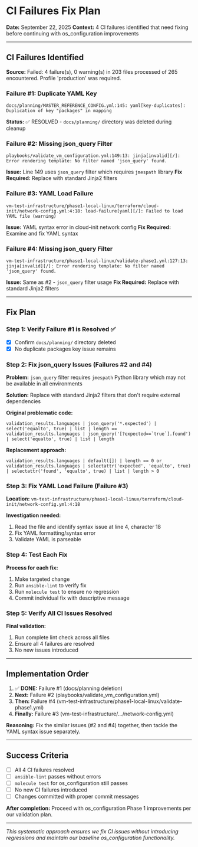 # CI Failures Fix Plan

**Date:** September 22, 2025
**Context:** 4 CI failures identified that need fixing before continuing with os_configuration improvements

---

## CI Failures Identified

**Source:** Failed: 4 failure(s), 0 warning(s) in 203 files processed of 265 encountered. Profile 'production' was required.

### Failure #1: Duplicate YAML Key
```
docs/planning/MASTER_REFERENCE_CONFIG.yml:145: yaml[key-duplicates]: Duplication of key "packages" in mapping
```
**Status:** ✅ RESOLVED - `docs/planning/` directory was deleted during cleanup

### Failure #2: Missing json_query Filter
```
playbooks/validate_vm_configuration.yml:149:13: jinja[invalid][/]: Error rendering template: No filter named 'json_query' found.
```
**Issue:** Line 149 uses `json_query` filter which requires `jmespath` library
**Fix Required:** Replace with standard Jinja2 filters

### Failure #3: YAML Load Failure
```
vm-test-infrastructure/phase1-local-linux/terraform/cloud-init/network-config.yml:4:18: load-failure[yaml][/]: Failed to load YAML file (warning)
```
**Issue:** YAML syntax error in cloud-init network config
**Fix Required:** Examine and fix YAML syntax

### Failure #4: Missing json_query Filter
```
vm-test-infrastructure/phase1-local-linux/validate-phase1.yml:127:13: jinja[invalid][/]: Error rendering template: No filter named 'json_query' found.
```
**Issue:** Same as #2 - `json_query` filter usage
**Fix Required:** Replace with standard Jinja2 filters

---

## Fix Plan

### Step 1: Verify Failure #1 is Resolved ✅
- [x] Confirm `docs/planning/` directory deleted
- [x] No duplicate packages key issue remains

### Step 2: Fix json_query Issues (Failures #2 and #4)
**Problem:** `json_query` filter requires `jmespath` Python library which may not be available in all environments

**Solution:** Replace with standard Jinja2 filters that don't require external dependencies

**Original problematic code:**
```jinja2
validation_results.languages | json_query('*.expected') | select('equalto', true) | list | length == validation_results.languages | json_query('[?expected==`true`].found') | select('equalto', true) | list | length
```

**Replacement approach:**
```jinja2
validation_results.languages | default([]) | length == 0 or validation_results.languages | selectattr('expected', 'equalto', true) | selectattr('found', 'equalto', true) | list | length > 0
```

### Step 3: Fix YAML Load Failure (Failure #3)
**Location:** `vm-test-infrastructure/phase1-local-linux/terraform/cloud-init/network-config.yml:4:18`

**Investigation needed:**
1. Read the file and identify syntax issue at line 4, character 18
2. Fix YAML formatting/syntax error
3. Validate YAML is parseable

### Step 4: Test Each Fix
**Process for each fix:**
1. Make targeted change
2. Run `ansible-lint` to verify fix
3. Run `molecule test` to ensure no regression
4. Commit individual fix with descriptive message

### Step 5: Verify All CI Issues Resolved
**Final validation:**
1. Run complete lint check across all files
2. Ensure all 4 failures are resolved
3. No new issues introduced

---

## Implementation Order

1. ✅ **DONE:** Failure #1 (docs/planning deletion)
2. **Next:** Failure #2 (playbooks/validate_vm_configuration.yml)
3. **Then:** Failure #4 (vm-test-infrastructure/phase1-local-linux/validate-phase1.yml)
4. **Finally:** Failure #3 (vm-test-infrastructure/.../network-config.yml)

**Reasoning:** Fix the similar issues (#2 and #4) together, then tackle the YAML syntax issue separately.

---

## Success Criteria

- [ ] All 4 CI failures resolved
- [ ] `ansible-lint` passes without errors
- [ ] `molecule test` for os_configuration still passes
- [ ] No new CI failures introduced
- [ ] Changes committed with proper commit messages

**After completion:** Proceed with os_configuration Phase 1 improvements per our validation plan.

---

*This systematic approach ensures we fix CI issues without introducing regressions and maintain our baseline os_configuration functionality.*
